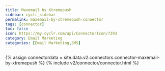 ```yaml
---
title: Maxemail by Xtremepush
sidebar: cyclr_sidebar
permalink: maxemail-by-xtremepush-connector
tags: [connector]
toc: false
icon: https://my.cyclr.com/api/ConnectorIcon/7393
category: Email Marketing
categories: [Email Marketing,SMS]
---
```

{% assign connectordata = site.data.v2.connectors.connector-maxemail-by-xtremepush %}
{% include v2/connector/connector.html %}	